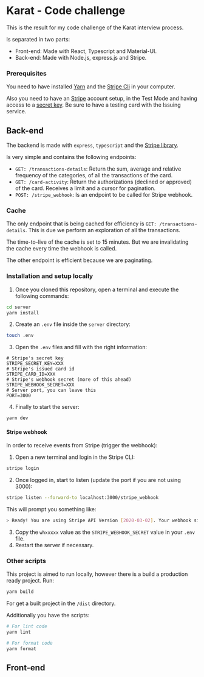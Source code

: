 # Karat - Code challenge

This is the result for my code challenge of the Karat interview process.

Is separated in two parts:

- Front-end: Made with React, Typescript and Material-UI.
- Back-end: Made with Node.js, express.js and Stripe.

### Prerequisites

You need to have installed [Yarn](https://yarnpkg.com/) and the [Stripe Cli](https://docs.stripe.com/stripe-cli/overview) in your computer.

Also you need to have an [Stripe](https://stripe.com/) account setup, in the Test Mode and having access to a [secret key](https://docs.stripe.com/keys). Be sure to have a testing card with the Issuing service.

## Back-end

The backend is made with `express`, `typescript` and the [Stripe library](https://www.npmjs.com/package/stripe).

Is very simple and contains the following endpoints:

- `GET: /transactions-details`: Return the sum, average and relative frequency of the categories, of all the transactions of the card.
- `GET: /card-activity`: Return the authorizations (declined or approved) of the card. Receives a limit and a cursor for pagination.
- `POST: /stripe_webhook`: Is an endpoint to be called for Stripe webhook.

### Cache

The only endpoint that is being cached for efficiency is `GET: /transactions-details`. This is due we perform an exploration of all the transactions.

The time-to-live of the cache is set to 15 minutes. But we are invalidating the cache every time the webhook is called.

The other endpoint is efficient because we are paginating.

### Installation and setup locally

1. Once you cloned this repository, open a terminal and execute the following commands:

```sh
cd server
yarn install
```

2. Create an `.env` file inside the `server` directory:

```sh
touch .env
```

3. Open the `.env` files and fill with the right information:

```properties
# Stripe's secret key
STRIPE_SECRET_KEY=XXX
# Stripe's issued card id
STRIPE_CARD_ID=XXX
# Stripe's webhook secret (more of this ahead)
STRIPE_WEBHOOK_SECRET=XXX
# Server port, you can leave this
PORT=3000
```

4. Finally to start the server:

```sh
yarn dev
```

#### Stripe webhook

In order to receive events from Stripe (trigger the webhook):

1. Open a new terminal and login in the Stripe CLI:

```sh
stripe login
```

2. Once logged in, start to listen (update the port if you are not using 3000):

```sh
stripe listen --forward-to localhost:3000/stripe_webhook
```

This will prompt you something like:

```sh
> Ready! You are using Stripe API Version [2020-03-02]. Your webhook signing secret is whxxxxx (^C to quit)
```

3. Copy the `whxxxxx` value as the `STRIPE_WEBHOOK_SECRET` value in your `.env` file.
4. Restart the server if necessary.

### Other scripts

This project is aimed to run locally, however there is a build a production ready project. Run:

```sh
yarn build
```

For get a built project in the `/dist` directory.

Additionally you have the scripts:

```sh
# For lint code
yarn lint

# For format code
yarn format
```

## Front-end
